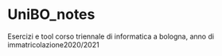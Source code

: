 # UniBO_notes
 Esercizi e tool corso triennale di informatica a bologna, anno di immatricolazione2020/2021
